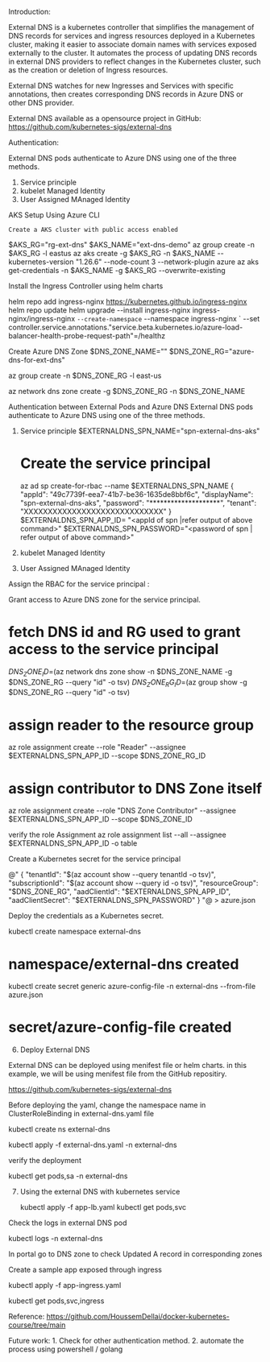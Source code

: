 Introduction:

External DNS is a kubernetes controller that simplifies the management of DNS records for services and ingress resources deployed in a Kubernetes cluster, making it easier to associate domain names with services exposed externally to the cluster. It automates the process of updating DNS records in external DNS providers to reflect changes in the Kubernetes cluster, such as the creation or deletion of Ingress resources.

External DNS watches for new Ingresses and Services with specific annotations, then creates corresponding DNS records in Azure DNS or other DNS provider.

External DNS available as a opensource project in GitHub:  https://github.com/kubernetes-sigs/external-dns

Authentication:

External DNS pods authenticate to Azure DNS using one of the three methods.
1. Service principle
2. kubelet Managed Identity
3. User Assigned MAnaged Identity


AKS Setup Using Azure CLI

    Create a AKS cluster with public access enabled

$AKS_RG="rg-ext-dns"
$AKS_NAME="ext-dns-demo"
az group create -n $AKS_RG -l eastus
az aks create -g $AKS_RG -n $AKS_NAME --kubernetes-version "1.26.6" --node-count 3 --network-plugin azure
az aks get-credentials -n $AKS_NAME -g $AKS_RG --overwrite-existing

Install the Ingress Controller using helm charts

helm repo add ingress-nginx https://kubernetes.github.io/ingress-nginx
helm repo update
helm upgrade --install ingress-nginx ingress-nginx/ingress-nginx `
     --create-namespace `
     --namespace ingress-nginx `
     --set controller.service.annotations."service\.beta\.kubernetes\.io/azure-load-balancer-health-probe-request-path"=/healthz

Create Azure DNS Zone
    $DNS_ZONE_NAME="<replace with your domain name>"
$DNS_ZONE_RG="azure-dns-for-ext-dns"

az group create -n $DNS_ZONE_RG -l east-us

az network dns zone create -g $DNS_ZONE_RG -n $DNS_ZONE_NAME


Authentication between External Pods and Azure DNS
External DNS pods authenticate to Azure DNS using one of the three methods.
1. Service principle
    $EXTERNALDNS_SPN_NAME="spn-external-dns-aks"

    # Create the service principal
    az ad sp create-for-rbac --name $EXTERNALDNS_SPN_NAME
    {   
        "appId": "49c7739f-eea7-41b7-be36-1635de8bbf6c",
        "displayName": "spn-external-dns-aks",
        "password": "********************",
        "tenant": "XXXXXXXXXXXXXXXXXXXXXXXXXXXXX"
    }
    $EXTERNALDNS_SPN_APP_ID= "<appId of spn |refer output of above command>"
    $EXTERNALDNS_SPN_PASSWORD="<password of spn | refer output of above command>"

2. kubelet Managed Identity
3. User Assigned MAnaged Identity

Assign the RBAC for the service principal :

Grant access to Azure DNS zone for the service principal.

# fetch DNS id and RG used to grant access to the service principal
$DNS_ZONE_ID=$(az network dns zone show -n $DNS_ZONE_NAME -g $DNS_ZONE_RG --query "id" -o tsv)
$DNS_ZONE_RG_ID=$(az group show -g $DNS_ZONE_RG --query "id" -o tsv)

# assign reader to the resource group
az role assignment create --role "Reader" --assignee $EXTERNALDNS_SPN_APP_ID --scope $DNS_ZONE_RG_ID

# assign contributor to DNS Zone itself
az role assignment create --role "DNS Zone Contributor" --assignee $EXTERNALDNS_SPN_APP_ID --scope $DNS_ZONE_ID

verify the role Assignment
az role assignment list --all --assignee $EXTERNALDNS_SPN_APP_ID -o table

Create a Kubernetes secret for the service principal

@"
{
  "tenantId": "$(az account show --query tenantId -o tsv)",
  "subscriptionId": "$(az account show --query id -o tsv)",
  "resourceGroup": "$DNS_ZONE_RG",
  "aadClientId": "$EXTERNALDNS_SPN_APP_ID",
  "aadClientSecret": "$EXTERNALDNS_SPN_PASSWORD"
}
"@ > azure.json


Deploy the credentials as a Kubernetes secret.

kubectl create namespace external-dns
# namespace/external-dns created

kubectl create secret generic azure-config-file -n external-dns --from-file azure.json
# secret/azure-config-file created

6. Deploy External DNS

External DNS can be deployed using menifest file or helm charts. in this example, we will be using menifest file from the GitHub repositiry.

https://github.com/kubernetes-sigs/external-dns


Before deploying the yaml, change the namespace name in ClusterRoleBinding in external-dns.yaml file

kubectl create ns external-dns

kubectl apply -f external-dns.yaml -n external-dns

verify the deployment

kubectl get pods,sa -n external-dns

7. Using the external DNS with kubernetes service

    kubectl apply -f app-lb.yaml 
    kubectl get pods,svc

Check the logs in  external DNS pod

kubectl logs <external-dns-pod name> -n external-dns

In portal go to DNS zone to check Updated A record in corresponding zones

Create a sample app exposed through ingress

kubectl apply -f app-ingress.yaml

kubectl get pods,svc,ingress

Reference:
    https://github.com/HoussemDellai/docker-kubernetes-course/tree/main

Future work:
    1. Check for other authentication method.
    2. automate the process using powershell / golang